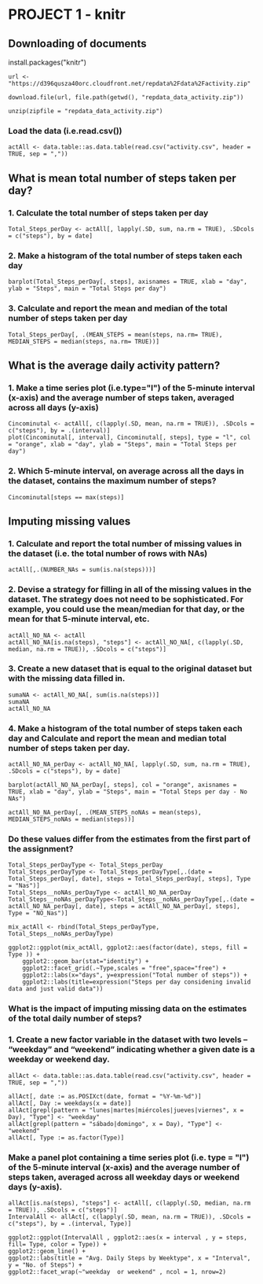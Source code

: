 #                   PROJECT 1 - knitr 


## Downloading of documents
install.packages("knitr")
```{r}
url <- "https://d396qusza40orc.cloudfront.net/repdata%2Fdata%2Factivity.zip"

download.file(url, file.path(getwd(), "repdata_data_activity.zip"))

unzip(zipfile = "repdata_data_activity.zip")

```

### Load the data (i.e.read.csv())
```{r}
actAll <- data.table::as.data.table(read.csv("activity.csv", header = TRUE, sep = ","))

```


##   What is mean total number of steps taken per day?

### 1. Calculate the total number of steps taken per day
```{r}
Total_Steps_perDay <- actAll[, lapply(.SD, sum, na.rm = TRUE), .SDcols = c("steps"), by = date]
```

### 2. Make a histogram of the total number of steps taken each day
```{r}
barplot(Total_Steps_perDay[, steps], axisnames = TRUE, xlab = "day", ylab = "Steps", main = "Total Steps per day")
```

### 3. Calculate and report the mean and median of the total number of steps taken per day
```{r}
Total_Steps_perDay[, .(MEAN_STEPS = mean(steps, na.rm= TRUE), MEDIAN_STEPS = median(steps, na.rm= TRUE))]
```



##  What is the average daily activity pattern?

### 1. Make a time series plot (i.e.type="l") of the 5-minute interval (x-axis) and the average number of steps taken, averaged across all days (y-axis)
```{r}
Cincominutal <- actAll[, c(lapply(.SD, mean, na.rm = TRUE)), .SDcols = c("steps"), by = .(interval)] 
plot(Cincominutal[, interval], Cincominutal[, steps], type = "l", col = "orange", xlab = "day", ylab = "Steps", main = "Total Steps per day")
```

### 2. Which 5-minute interval, on average across all the days in the dataset, contains the maximum number of steps?
```{r}
Cincominutal[steps == max(steps)]
```


##   Imputing missing values

### 1. Calculate and report the total number of missing values in the dataset (i.e. the total number of rows with NAs)
```{r}
actAll[,.(NUMBER_NAs = sum(is.na(steps)))]
```

### 2. Devise a strategy for filling in all of the missing values in the dataset. The strategy does not need to be sophisticated. For example, you could use the mean/median for that day, or the mean for that 5-minute interval, etc.
```{r}
actAll_NO_NA <- actAll
actAll_NO_NA[is.na(steps), "steps"] <- actAll_NO_NA[, c(lapply(.SD, median, na.rm = TRUE)), .SDcols = c("steps")]
```

### 3. Create a new dataset that is equal to the original dataset but with the missing data filled in.
```{r}
sumaNA <- actAll_NO_NA[, sum(is.na(steps))]
sumaNA 
actAll_NO_NA
```

### 4.  Make a histogram of the total number of steps taken each day and Calculate and report the mean and median total number of steps taken per day. 
```{r}
actAll_NO_NA_perDay <- actAll_NO_NA[, lapply(.SD, sum, na.rm = TRUE), .SDcols = c("steps"), by = date]

barplot(actAll_NO_NA_perDay[, steps], col = "orange", axisnames = TRUE, xlab = "day", ylab = "Steps", main = "Total Steps per day - No NAs")

actAll_NO_NA_perDay[, .(MEAN_STEPS_noNAs = mean(steps), MEDIAN_STEPS_noNAs = median(steps))]
```

### Do these values differ from the estimates from the first part of the assignment? 
```{r}
Total_Steps_perDayType <- Total_Steps_perDay
Total_Steps_perDayType <- Total_Steps_perDayType[,.(date = Total_Steps_perDay[, date], steps = Total_Steps_perDay[, steps], Type = "Nas")]
Total_Steps__noNAs_perDayType <- actAll_NO_NA_perDay 
Total_Steps__noNAs_perDayType<-Total_Steps__noNAs_perDayType[,.(date = actAll_NO_NA_perDay[, date], steps = actAll_NO_NA_perDay[, steps], Type = "NO_Nas")]

mix_actAll <- rbind(Total_Steps_perDayType, Total_Steps__noNAs_perDayType)
```

```{r}
ggplot2::ggplot(mix_actAll, ggplot2::aes(factor(date), steps, fill = Type )) + 
	ggplot2::geom_bar(stat="identity") + 
	ggplot2::facet_grid(.~Type,scales = "free",space="free") + 
	ggplot2::labs(x="days", y=expression("Total number of steps")) + 
	ggplot2::labs(title=expression("Steps per day considening invalid data and just valid data"))
```


### What is the impact of imputing missing data on the estimates of the total daily number of steps?
### 1. Create a new factor variable in the dataset with two levels – “weekday” and “weekend” indicating whether a given date is a weekday or weekend day.

```{r}
allAct <- data.table::as.data.table(read.csv("activity.csv", header = TRUE, sep = ","))

allAct[, date := as.POSIXct(date, format = "%Y-%m-%d")]
allAct[, Day := weekdays(x = date)]
allAct[grepl(pattern = "lunes|martes|miércoles|jueves|viernes", x = Day), "Type"] <- "weekday"
allAct[grepl(pattern = "sábado|domingo", x = Day), "Type"] <- "weekend"
allAct[, Type := as.factor(Type)]
```

### Make a panel plot containing a time series plot (i.e. type = "l") of the 5-minute interval (x-axis) and the average number of steps taken, averaged across all weekday days or weekend days (y-axis).

```{r}
allAct[is.na(steps), "steps"] <- actAll[, c(lapply(.SD, median, na.rm = TRUE)), .SDcols = c("steps")]
IntervalAll <- allAct[, c(lapply(.SD, mean, na.rm = TRUE)), .SDcols = c("steps"), by = .(interval, Type)] 

ggplot2::ggplot(IntervalAll , ggplot2::aes(x = interval , y = steps, fill= Type, color = Type)) + 
ggplot2::geom_line() + 
ggplot2::labs(title = "Avg. Daily Steps by Weektype", x = "Interval", y = "No. of Steps") + 
ggplot2::facet_wrap(~"weekday  or weekend" , ncol = 1, nrow=2)
```
